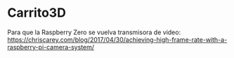 # Carrito3D

Para que la Raspberry Zero se vuelva transmisora de video:
https://chriscarey.com/blog/2017/04/30/achieving-high-frame-rate-with-a-raspberry-pi-camera-system/

